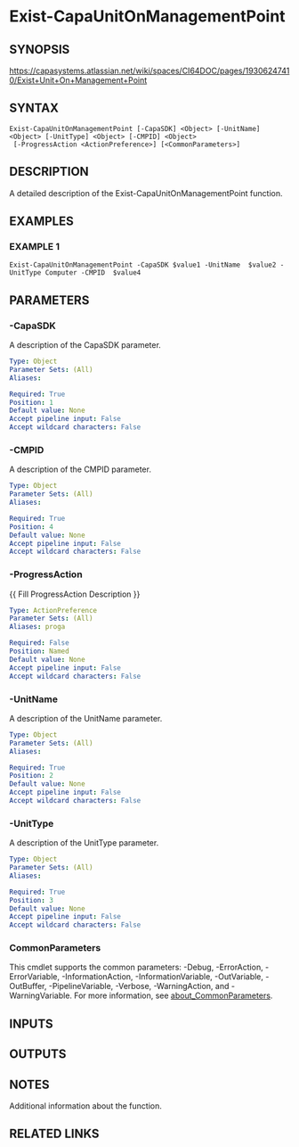 # Exist-CapaUnitOnManagementPoint

## SYNOPSIS
https://capasystems.atlassian.net/wiki/spaces/CI64DOC/pages/19306247410/Exist+Unit+On+Management+Point

## SYNTAX

```
Exist-CapaUnitOnManagementPoint [-CapaSDK] <Object> [-UnitName] <Object> [-UnitType] <Object> [-CMPID] <Object>
 [-ProgressAction <ActionPreference>] [<CommonParameters>]
```

## DESCRIPTION
A detailed description of the Exist-CapaUnitOnManagementPoint function.

## EXAMPLES

### EXAMPLE 1
```
Exist-CapaUnitOnManagementPoint -CapaSDK $value1 -UnitName  $value2 -UnitType Computer -CMPID  $value4
```

## PARAMETERS

### -CapaSDK
A description of the CapaSDK parameter.

```yaml
Type: Object
Parameter Sets: (All)
Aliases:

Required: True
Position: 1
Default value: None
Accept pipeline input: False
Accept wildcard characters: False
```

### -CMPID
A description of the CMPID  parameter.

```yaml
Type: Object
Parameter Sets: (All)
Aliases:

Required: True
Position: 4
Default value: None
Accept pipeline input: False
Accept wildcard characters: False
```

### -ProgressAction
{{ Fill ProgressAction Description }}

```yaml
Type: ActionPreference
Parameter Sets: (All)
Aliases: proga

Required: False
Position: Named
Default value: None
Accept pipeline input: False
Accept wildcard characters: False
```

### -UnitName
A description of the UnitName  parameter.

```yaml
Type: Object
Parameter Sets: (All)
Aliases:

Required: True
Position: 2
Default value: None
Accept pipeline input: False
Accept wildcard characters: False
```

### -UnitType
A description of the UnitType parameter.

```yaml
Type: Object
Parameter Sets: (All)
Aliases:

Required: True
Position: 3
Default value: None
Accept pipeline input: False
Accept wildcard characters: False
```

### CommonParameters
This cmdlet supports the common parameters: -Debug, -ErrorAction, -ErrorVariable, -InformationAction, -InformationVariable, -OutVariable, -OutBuffer, -PipelineVariable, -Verbose, -WarningAction, and -WarningVariable. For more information, see [about_CommonParameters](http://go.microsoft.com/fwlink/?LinkID=113216).

## INPUTS

## OUTPUTS

## NOTES
Additional information about the function.

## RELATED LINKS
